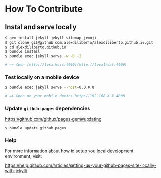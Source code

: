 # How To Contribute

## Instal and serve locally

```sh
$ gem install jekyll jekyll-sitemap jemoji
$ git clone git@github.com:alexdiliberto/alexdiliberto.github.io.git
$ cd alexdiliberto.github.io
$ bundle install
$ bundle exec jekyll serve -w -D -I

# => Open [http://localhost:4000](http://localhost:4000)
```

### Test locally on a mobile device

```sh
$ bundle exec jekyll serve --host=0.0.0.0

# => Open on your mobile device http://192.168.X.X:4000
```

### Update `github-pages` dependencies

https://github.com/github/pages-gem#updating

```sh
$ bundle update github-pages
```

### Help

For more information about how to setup you local development environment, visit:

https://help.github.com/articles/setting-up-your-github-pages-site-locally-with-jekyll/
